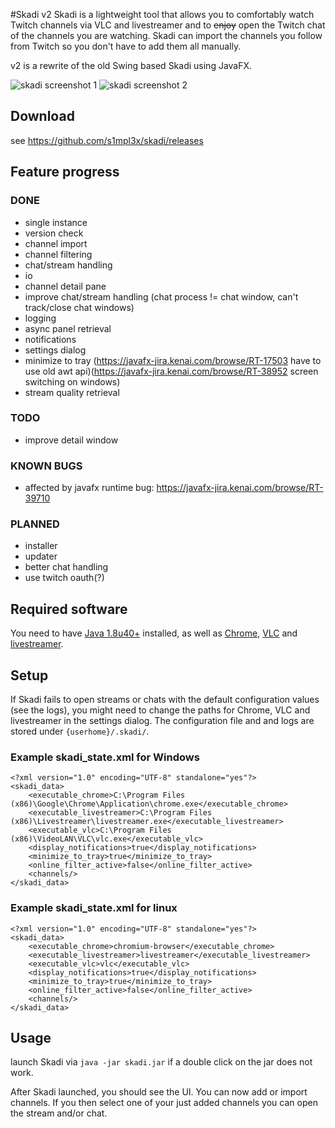 #Skadi v2
Skadi is a lightweight tool that allows you to comfortably watch Twitch channels via VLC and livestreamer and to ~~enjoy~~ open the Twitch chat of the channels you are watching. Skadi can import the channels you follow from Twitch so you don't have to add them all manually.

v2 is a rewrite of the old Swing based Skadi using JavaFX.

![skadi screenshot 1](https://i.imgur.com/sjdQQs4.png "main window")
![skadi screenshot 2](https://i.imgur.com/ExnJCtW.png "open stream and chat")

## Download

see https://github.com/s1mpl3x/skadi/releases

## Feature progress

### DONE
* single instance
* version check
* channel import
* channel filtering
* chat/stream handling
* io
* channel detail pane
* improve chat/stream handling (chat process != chat window, can't track/close chat windows)
* logging
* async panel retrieval
* notifications
* settings dialog
* minimize to tray (https://javafx-jira.kenai.com/browse/RT-17503 have to use old awt api)(https://javafx-jira.kenai.com/browse/RT-38952 screen switching on windows)
* stream quality retrieval

### TODO
* improve detail window

### KNOWN BUGS
* affected by javafx runtime bug: https://javafx-jira.kenai.com/browse/RT-39710

### PLANNED
* installer
* updater
* better chat handling
* use twitch oauth(?)

## Required software
You need to have [Java 1.8u40+](https://www.java.com/download/) installed, as well as [Chrome](https://www.google.com/chrome/), [VLC](https://www.videolan.org/vlc/) and [livestreamer](https://github.com/chrippa/livestreamer/releases).

## Setup
If Skadi fails to open streams or chats with the default configuration values (see the logs), you might need to change the paths for Chrome, VLC and livestreamer in the settings dialog. 
The configuration file and and logs are stored under `{userhome}/.skadi/`.

### Example skadi_state.xml for Windows
```
<?xml version="1.0" encoding="UTF-8" standalone="yes"?>
<skadi_data>
    <executable_chrome>C:\Program Files (x86)\Google\Chrome\Application\chrome.exe</executable_chrome>
    <executable_livestreamer>C:\Program Files (x86)\Livestreamer\livestreamer.exe</executable_livestreamer>
    <executable_vlc>C:\Program Files (x86)\VideoLAN\VLC\vlc.exe</executable_vlc>
    <display_notifications>true</display_notifications>
    <minimize_to_tray>true</minimize_to_tray>
    <online_filter_active>false</online_filter_active>
    <channels/>
</skadi_data>

```

### Example skadi_state.xml for linux
```
<?xml version="1.0" encoding="UTF-8" standalone="yes"?>
<skadi_data>
    <executable_chrome>chromium-browser</executable_chrome>
    <executable_livestreamer>livestreamer</executable_livestreamer>
    <executable_vlc>vlc</executable_vlc>
    <display_notifications>true</display_notifications>
    <minimize_to_tray>true</minimize_to_tray>
    <online_filter_active>false</online_filter_active>
    <channels/>
</skadi_data>
```

## Usage

launch Skadi via `java -jar skadi.jar`
if a double click on the jar does not work.

After Skadi launched, you should see the UI. You can now add or import channels. If you then select one of your just added channels you can open the stream and/or chat.
